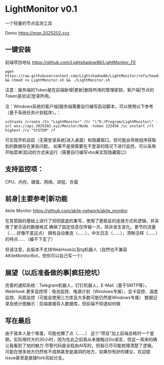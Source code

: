 # LightMonitor v0.1
一个轻量的节点监测工具

Demo https://mon.2025202.xyz

## 一键安装
前端项目地址 https://github.com/Lightshadow86/LightMonitor_FE
```
wget https://raw.githubusercontent.com/Lightshadow86/LightMonitor/refs/heads/main/LightMonitor.sh && chmod +x LightMonitor.sh && ./LightMonitor.sh
```
注意：服务端的Token是在前端新增|更新|删除所用的管理密钥，客户端|节点的Token是验证|登录所用。

注：Windows系统的客户端|服务端需要自行编写启动脚本，可以使用以下参考（基于系统任务计划程序）。：
```
schtasks /create /tn "LightMonitor" /tr "\"D:/Program/LightMonitor\" -url wss://api.2025202.xyz/Monitor/Node -token 123456 /sc onstart /rl highest /ru "SYSTEM" /f
```
可实现开机自启（无需登录系统|进入桌面）和隐藏窗口，但可能会导致程序获取到的数据存在某些问题。
如果不是很需要在不登录的情况下进行监控，可以采用开始菜单|启动的方式来运行（需要自行编写vbs来实现隐藏窗口）

## 支持监控项：
CPU、内存、硬盘、网络、进程、负载

## 前身|主要参考|新功能
Akile Monitor https://github.com/akile-network/akile_monitor

在其思路的基础上进行了彻彻底底的重写，使用了更稳妥的连接方式和逻辑，并采用了更合适的数据格式
确保了固定信息仅传输一次，除非发生变化。更节约流量（……好像不差这点）
拥有自动重连（……），中文日志（……），清晰注释（……）的特点……（编不下去了）


但请注意，此版本不支持WebHook以及tg机器人（自然也不兼容AKileMonitorBot，但你可以自己写一个）

## 展望（以后准备做的事|疯狂挖坑）
完善的通知系统：Telegram机器人，钉钉机器人，E-Mail（基于SMTP等），WebHook
更多监控项：电池监控、电源计划（Windows专属），显卡监控、温度监控、风扇监控（可能会使用三方库且大多数可能仍然是Windows专属）
数据记录及统计图展示：后端直接存入数据库，但前端不知道如何做

## 写在最后
由于我本人是个笨蛋，可能也懒了点（……）
这个“项目”加上前端总耗时一个星期，实际用时大约30小时，因为在此之前我从未接触过Go语言，但这一周来的确让我看到了他的魅力
尽管代码是全程由AI写的，但我已尽可能梳理清楚了逻辑。可能在很多地方仍然有不成熟甚至是漏洞的地方，如果你有好的建议，欢迎提issue甚至是直接fork另起分支。

